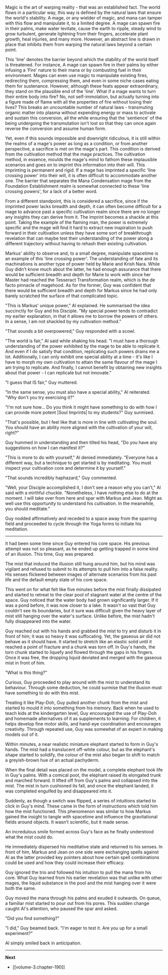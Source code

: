 
Magic is the art of warping reality - that was an established fact. The world flows in a particular way, this way is defined by the natural laws that ensure the world's stability. A mage, or any wielder of magic, and mana can tamper with this flow and manipulate it, to a limited degree. A mage can spawn fire in their palms, make water levitate, cause the earth to ripple, steady wind to grow turbulent, generate lightning from their fingers, accelerate plant growth, heal injuries, and many more. However, an abstract line is drawn in place that inhibits them from warping the natural laws beyond a certain point.

This 'line' denotes the barrier beyond which the stability of the world itself is threatened. For instance, A mage can spawn fire in their palms by either infusing a 'Fire' nature to their mana or by combusting fuel in their environment. Mages can even use magic to manipulate existing fires, redirecting them, compressing them, and even in some niche cases eating them for sustenance. However, although these feats appear extraordinary, they stand on the plausible end of the 'line'. What if a mage wants to turn their entire body into fire? No, not self-immolation, but actually turning into a figure made of flame with all the properties of fire without losing their lives? This breaks an uncountable number of natural laws - transmuting organic matter into plasma without expending energy or mass to activate and sustain this conversion, all the while ensuring that the 'sentience' of the being undergoing the transmutation isn't lost so that they can once again reverse the conversion and assume human form.

Yet, even if this sounds impossible and downright ridiculous, it is still within the realms of a mage's power as long as a condition, or from another perspective, a sacrifice is met on the mage's part. This condition is derived from the cultivation method that the mage practices. The cultivation method, in essence, moulds the mage's mind to fathom these implausible scenarios and goes on to imprint this information into their will. This imprinting is permanent and rigid. If a mage has imprinted a specific 'line crossing power' into their will, it is often difficult to accommodate another one. The barrier that separates the Mana Condensation mage from the Foundation Establishment realm is somewhat connected to these 'line crossing powers', for a lack of a better word.

From a different standpoint, this is considered a sacrifice, since if the imprinted power lacks breadth and depth, it can often become difficult for a mage to advance past a specific cultivation realm since there are no longer any insights they can derive from it. The imprint becomes a shackle at this point. Taking the example of the flaming man, the power is extremely specific and the mage will find it hard to extract new inspiration to push forward in their cultivation unless they have some sort of breakthrough revelation that can maybe test their understanding of the power along a different trajectory without having to rehash their existing cultivation.

Markus' ability to observe and, to a small degree, manipulate spacetime is an example of this 'line crossing power'. The understanding of fate and its machinations is another type of power held by Marie and Krish Nara. While Guy didn't know much about the latter, he had enough assurance that there would be sufficient breadth and depth for Marie to work with since her Master had reached the Tesseract Transformation realm, which is the de facto pinnacle of magehood. As for the former, Guy was confident that there would be sufficient breadth and depth for Markus since he had only barely scratched the surface of that complicated topic.

"This is Markus' unique power," Al explained. He summarised the idea succinctly for Guy and his Disciple. "My special power tends to contradict my earlier explanation, in that it allows me to borrow the powers of others. In a sense, I am not shackled by my cultivation method."

"That sounds a bit overpowered," Guy responded with a scowl.

"The world is fair," Al said while shaking his head. "I must have a thorough understanding of the power exhibited by the mage to be able to replicate it. And even if I do satisfy that condition, replicating such powers drains me a lot. Additionally, I can only exhibit one special ability at a time - it's like I have to morph my own cultivation to attain the same flavour of the mage I am trying to replicate. And finally, I cannot benefit by obtaining new insights about that power - I can replicate but not innovate."

"I guess that IS fair," Guy muttered.

"In the same sense, you must also have a special ability," Al reiterated. "Why don't you try exercising it?"

"I'm not sure how... Do you think it might have something to do with how I can provide more potent |Soul Imprints| to my students?" Guy surmised.

"That's possible, but I feel like that is more in line with cultivating the soul. You should have an ability more aligned with the cultivation of your will, right?"

Guy hummed in understanding and then tilted his head, "Do you have any suggestions on how I can manifest it?"

"This is more to do with yourself," Al denied immediately. "Everyone has a different way, but a technique to get started is by meditating. You must inspect your cultivation core and determine it by yourself."

"That sounds incredibly haphazard," Guy commented.

"Well, your Disciple accomplished it, I don't see a reason why you can't," Al said with a mirthful chuckle. "Nonetheless, I have nothing else to do at the moment. I will take over from here and spar with Markus and Jean. Might as well use this opportunity to understand his cultivation. In the meanwhile, you should meditate."

Guy nodded affirmatively and receded to a space away from the sparring field and proceeded to cycle through the Yoga forms to initiate his meditation.

____

It had been some time since Guy entered his core space. His previous attempt was not so pleasant, as he ended up getting trapped in some kind of an illusion. This time, Guy was prepared.

The mist that induced the illusion still hung around him, but his mind was vigilant and refused to submit to its attempts to pull him into a false reality. His senses flickered between images of alternate scenarios from his past life and the default empty state of his core space.

This went on for what felt like five minutes before the mist finally dissipated and started to retreat to the clear pool of stagnant water at the centre of the space. Guy noticed that the water body had grown significantly larger. If it was a pond before, it was now closer to a lake. It wasn't so vast that Guy couldn't see its boundaries, but it sure was difficult given the heavy layer of mist still hanging over the water's surface. Unlike before, the mist hadn't fully disappeared into the water.

Guy reached out with his hands and grabbed the mist to try and disturb it in front of him; it was so heavy it was suffocating. Yet, the gaseous air did not behave as it should have. It started to stretch like an elastic solid until it reached a point of fracture and a chunk was torn off. In Guy's hands, the torn chunk started to liquefy and flowed through the gaps in his fingers. Once it was free, the dropping liquid deviated and merged with the gaseous mist in front of him.

"What is this thing?"

Curious, Guy proceeded to play around with the mist to understand its behaviour. Through some deduction, he could surmise that the illusion must have something to do with this mist.

Treating it like Play-Doh, Guy pulled another chunk from the mist and started to mould it into something from his memory. Back when he used to teach kids at the kindergarten level, Guy encouraged the use of Play-Doh and homemade alternatives of it as supplements to learning. For children, it helps develop fine motor skills, and hand-eye coordination and encourages creativity. Through repeated use, Guy was somewhat of an expert in making models out of it.

Within minutes, a near realistic miniature elephant started to form in Guy's hands. The mist had a translucent off-white colour, but as the elephant's shape started to solidify, the colour of the mist also began to shift to match a greyish-brown hue of an actual pachyderm.

When the final detail was placed on the model, a complete elephant took life in Guy's palms. With a comical poot, the elephant raised its elongated trunk and marched forward. It lifted off from Guy's palms and collapsed into the mist. The mist in turn cushioned its fall, and once the elephant landed, it was completed engulfed by and disappeared into it.

Suddenly, as though a switch was flipped, a series of intuitions started to click in Guy's mind. These came in the form of instructions which told him how the mist functioned. This phenomenon was similar to how Markus gained the insight to tangle with spacetime and influence the gravitational fields around objects. It wasn't scientific, but it made sense.

An incredulous smile formed across Guy's face as he finally understood what the mist could do.

He immediately dispersed his meditative state and returned to his senses. In front of him, Markus and Jean on one side were exchanging spells against Al as the latter provided key pointers about how certain spell combinations could be used and how they could increase their efficacy.

Guy ignored the trio and followed his intuition to pull the mana from his core. What Guy learned from his earlier revelation was that unlike with other mages, the liquid substance in the pool and the mist hanging over it were both the same.

Guy moved the mana through his palms and exuded it outwards. On queue, a familiar mist started to pour out from his pores. This sudden change caught Al's attention, who paused the spar and asked.

"Did you find something?"

"I did," Guy beamed back. "I'm eager to test it. Are you up for a small experiment?"

Al simply smiled back in anticipation.

____

**Next**
* [[volume-3.chapter-190]]